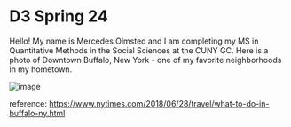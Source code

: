 # D3 Spring 24

Hello! My name is Mercedes Olmsted and I am completing my MS in Quantitative Methods in the Social Sciences at the CUNY GC. Here is a photo of Downtown Buffalo, New York - one of my favorite neighborhoods in my hometown. 

![image](https://github.com/mgolmsted/D3Primavera24/assets/158622638/c8c00924-99b2-487c-b726-9bb5879af3cd)


reference: https://www.nytimes.com/2018/06/28/travel/what-to-do-in-buffalo-ny.html
